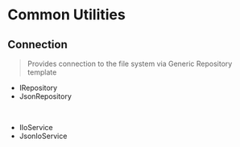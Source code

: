 # Common Utilities

## Connection
> Provides connection to the file system via Generic Repository template

* IRepository
* JsonRepository

</br>

* IIoService
* JsonIoService

